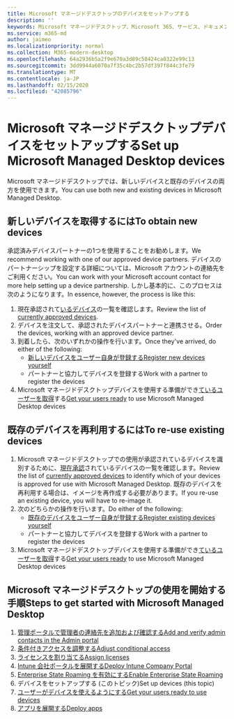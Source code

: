 ```yaml
---
title: Microsoft マネージドデスクトップのデバイスをセットアップする
description: ''
keywords: Microsoft マネージドデスクトップ、Microsoft 365、サービス、ドキュメント
ms.service: m365-md
author: jaimeo
ms.localizationpriority: normal
ms.collection: M365-modern-desktop
ms.openlocfilehash: 64a2936b5a2f9e670a3d89c50424ca0322e99c13
ms.sourcegitcommit: 3dd9944a6070a7f35c4bc2b57df397f844c3fe79
ms.translationtype: MT
ms.contentlocale: ja-JP
ms.lasthandoff: 02/15/2020
ms.locfileid: "42085796"
---
```

# <a name="set-up-microsoft-managed-desktop-devices"></a><span data-ttu-id="e6380-103">Microsoft マネージドデスクトップデバイスをセットアップする</span><span class="sxs-lookup"><span data-stu-id="e6380-103">Set up Microsoft Managed Desktop devices</span></span>

<span data-ttu-id="e6380-104">Microsoft マネージドデスクトップでは、新しいデバイスと既存のデバイスの両方を使用できます。</span><span class="sxs-lookup"><span data-stu-id="e6380-104">You can use both new and existing devices in Microsoft Managed Desktop.</span></span>

## <a name="to-obtain-new-devices"></a><span data-ttu-id="e6380-105">新しいデバイスを取得するには</span><span class="sxs-lookup"><span data-stu-id="e6380-105">To obtain new devices</span></span>

<span data-ttu-id="e6380-106">承認済みデバイスパートナーの1つを使用することをお勧めします。</span><span class="sxs-lookup"><span data-stu-id="e6380-106">We recommend working with one of our approved device partners.</span></span> <span data-ttu-id="e6380-107">デバイスのパートナーシップを設定する詳細については、Microsoft アカウントの連絡先をご利用ください。</span><span class="sxs-lookup"><span data-stu-id="e6380-107">You can work with your Microsoft account contact for more help setting up a device partnership.</span></span> <span data-ttu-id="e6380-108">しかし基本的に、このプロセスは次のようになります。</span><span class="sxs-lookup"><span data-stu-id="e6380-108">In essence, however, the process is like this:</span></span>

1. <span data-ttu-id="e6380-109">現在承認されて[いるデバイス](../service-description/device-list.md)の一覧を確認します。</span><span class="sxs-lookup"><span data-stu-id="e6380-109">Review the list of [currently approved devices](../service-description/device-list.md).</span></span>
2. <span data-ttu-id="e6380-110">デバイスを注文して、承認されたデバイスパートナーと連携させる。</span><span class="sxs-lookup"><span data-stu-id="e6380-110">Order the devices, working with an approved device partner.</span></span>
3. <span data-ttu-id="e6380-111">到着したら、次のいずれかの操作を行います。</span><span class="sxs-lookup"><span data-stu-id="e6380-111">Once they've arrived, do either of the following:</span></span>
    - [<span data-ttu-id="e6380-112">新しいデバイスをユーザー自身が登録する</span><span class="sxs-lookup"><span data-stu-id="e6380-112">Register new devices yourself</span></span>](register-devices-self.md)
    - <span data-ttu-id="e6380-113">パートナーと協力してデバイスを登録する</span><span class="sxs-lookup"><span data-stu-id="e6380-113">Work with a partner to register the devices</span></span>
4. <span data-ttu-id="e6380-114">Microsoft マネージドデスクトップデバイスを使用する準備ができ[ているユーザーを取得](get-started-devices.md)する</span><span class="sxs-lookup"><span data-stu-id="e6380-114">[Get your users ready](get-started-devices.md) to use Microsoft Managed Desktop devices</span></span>

## <a name="to-re-use-existing-devices"></a><span data-ttu-id="e6380-115">既存のデバイスを再利用するには</span><span class="sxs-lookup"><span data-stu-id="e6380-115">To re-use existing devices</span></span>

1. <span data-ttu-id="e6380-116">Microsoft マネージドデスクトップでの使用が承認されているデバイスを識別するために、[現在承認](../service-description/device-list.md)されているデバイスの一覧を確認します。</span><span class="sxs-lookup"><span data-stu-id="e6380-116">Review the list of [currently approved devices](../service-description/device-list.md) to identify which of your devices is approved for use with Microsoft Managed Desktop.</span></span> <span data-ttu-id="e6380-117">既存のデバイスを再利用する場合は、イメージを再作成する必要があります。</span><span class="sxs-lookup"><span data-stu-id="e6380-117">If you re-use an existing device, you will have to re-image it.</span></span>
2. <span data-ttu-id="e6380-118">次のどちらかの操作を行います。</span><span class="sxs-lookup"><span data-stu-id="e6380-118">Do either of the following:</span></span>
    - [<span data-ttu-id="e6380-119">既存のデバイスをユーザー自身が登録する</span><span class="sxs-lookup"><span data-stu-id="e6380-119">Register existing devices yourself</span></span>](register-reused-devices-self.md)
    - <span data-ttu-id="e6380-120">パートナーと協力してデバイスを登録する</span><span class="sxs-lookup"><span data-stu-id="e6380-120">Work with a partner to register the devices</span></span>
3. <span data-ttu-id="e6380-121">Microsoft マネージドデスクトップデバイスを使用する準備ができ[ているユーザーを取得](get-started-devices.md)する</span><span class="sxs-lookup"><span data-stu-id="e6380-121">[Get your users ready](get-started-devices.md) to use Microsoft Managed Desktop devices</span></span>

## <a name="steps-to-get-started-with-microsoft-managed-desktop"></a><span data-ttu-id="e6380-122">Microsoft マネージドデスクトップの使用を開始する手順</span><span class="sxs-lookup"><span data-stu-id="e6380-122">Steps to get started with Microsoft Managed Desktop</span></span>

1. [<span data-ttu-id="e6380-123">管理ポータルで管理者の連絡先を追加および確認する</span><span class="sxs-lookup"><span data-stu-id="e6380-123">Add and verify admin contacts in the Admin portal</span></span>](add-admin-contacts.md)
2. [<span data-ttu-id="e6380-124">条件付きアクセスを調整する</span><span class="sxs-lookup"><span data-stu-id="e6380-124">Adjust conditional access</span></span>](conditional-access.md)
3. [<span data-ttu-id="e6380-125">ライセンスを割り当てる</span><span class="sxs-lookup"><span data-stu-id="e6380-125">Assign licenses</span></span>](assign-licenses.md)
4. [<span data-ttu-id="e6380-126">Intune 会社ポータルを展開する</span><span class="sxs-lookup"><span data-stu-id="e6380-126">Deploy Intune Company Portal</span></span>](company-portal.md)
5. [<span data-ttu-id="e6380-127">Enterprise State Roaming を有効にする</span><span class="sxs-lookup"><span data-stu-id="e6380-127">Enable Enterprise State Roaming</span></span>](enterprise-state-roaming.md)
6. <span data-ttu-id="e6380-128">デバイスをセットアップする (このトピック)</span><span class="sxs-lookup"><span data-stu-id="e6380-128">Set up devices (this topic)</span></span>
7. [<span data-ttu-id="e6380-129">ユーザーがデバイスを使えるようにする</span><span class="sxs-lookup"><span data-stu-id="e6380-129">Get your users ready to use devices</span></span>](get-started-devices.md)
8. [<span data-ttu-id="e6380-130">アプリを展開する</span><span class="sxs-lookup"><span data-stu-id="e6380-130">Deploy apps</span></span>](deploy-apps.md)
